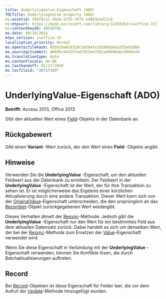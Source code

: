 ```yaml
---
title: UnderlyingValue-Eigenschaft (ADO)
TOCTitle: UnderlyingValue property (ADO)
ms:assetid: f84f4c1c-2bd4-a725-3575-ed063ead13c8
ms:mtpsurl: https://msdn.microsoft.com/library/JJ250262(v=office.15)
ms:contentKeyID: 48548782
ms.date: 09/18/2015
mtps_version: v=office.15
localization_priority: Normal
ms.openlocfilehash: 6d1618a0cb310c1e564fe18289da6a2d35e91d0b
ms.sourcegitcommit: d6695c94415fa47952ee7961a69660abc0904434
ms.translationtype: Auto
ms.contentlocale: de-DE
ms.lasthandoff: 01/17/2019
ms.locfileid: "28717293"
---
```

# <a name="underlyingvalue-property-ado"></a>UnderlyingValue-Eigenschaft (ADO)


**Betrifft**: Access 2013, Office 2013



Gibt den aktuellen Wert eines [Field](field-object-ado.md)-Objekts in der Datenbank an.

## <a name="return-value"></a>Rückgabewert

Gibt einen **Variant** -Wert zurück, der den Wert eines **Field** -Objekts angibt.

## <a name="remarks"></a>Hinweise

Verwenden Sie die **UnderlyingValue** -Eigenschaft, um den aktuellen Feldwert aus der Datenbank zu ermitteln. Der Feldwert in der **UnderlyingValue** -Eigenschaft ist der Wert, der für Ihre Transaktion zu sehen ist. Er ist möglicherweise das Ergebnis einer kürzlichen Aktualisierung durch eine andere Transaktion. Dieser Wert kann sich von der [OriginalValue](originalvalue-property-ado.md)-Eigenschaft unterscheiden, die den ursprünglich an das [Recordset](recordset-object-ado.md)-Objekt zurückgegebenen Wert wiedergibt.

Dieses Verhalten ähnelt der [Resync](resync-method-ado.md)-Methode. Jedoch gibt die **UnderlyingValue** -Eigenschaft nur den Wert für ein bestimmtes Feld aus dem aktuellen Datensatz zurück. Dabei handelt es sich um denselben Wert, der bei der [Resync](resync-method-ado.md)-Methode zum Ersetzen der [Value](value-property-ado.md)-Eigenschaft verwendet wird.

Wenn Sie diese Eigenschaft in Verbindung mit der **UnderlyingValue** -Eigenschaft verwenden, können Sie Konflikte lösen, die durch Batchaktualisierungen auftreten.

## <a name="record"></a>Record

Bei [Record](record-object-ado.md)-Objekten ist diese Eigenschaft für Felder leer, die vor dem Aufruf der [Update](update-method-ado.md)-Methode hinzugefügt wurden.

